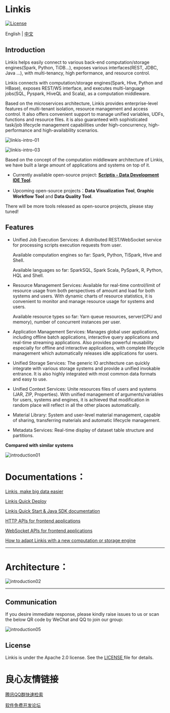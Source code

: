 Linkis
============

[![License](https://img.shields.io/badge/license-Apache%202-4EB1BA.svg)](https://www.apache.org/licenses/LICENSE-2.0.html)

English | [中文](docs/zh_CN/README.md)

## Introduction

Linkis helps easily connect to various back-end computation/storage engines(Spark, Python, TiDB...), exposes various interfaces(REST, JDBC, Java ...), with multi-tenancy, high performance, and resource control.

Linkis connects with computation/storage engines(Spark, Hive, Python and HBase), exposes REST/WS interface, and executes multi-language jobs(SQL, Pyspark, HiveQL and Scala), as a computation middleware.

Based on the microservices architecture, Linkis provides enterprise-level features of multi-tenant isolation, resource management and access control. It also offers convenient support to manage unified variables, UDFs, functions and resource files. it is also guaranteed with sophisticated task/job lifecycle management capabilities under high-concurrency, high-performance and high-availability scenarios.


![linkis-intro-01](https://github.com/WeBankFinTech/Linkis/blob/master/images/linkis-intro-01.png?raw=true)

![linkis-intro-03](https://github.com/WeBankFinTech/Linkis/blob/master/images/linkis-intro-03.png?raw=true)
 
 

Based on the concept of the computation middleware architecture of Linkis, we have built a large amount of applications and systems on top of it.

 - Currently available open-source project: [**Scriptis - Data Development IDE Tool**](https://github.com/WeBankFinTech/Scriptis).

 - Upcoming open-source projects：**Data Visualization Tool**, **Graphic Workflow Tool** and **Data Quality Tool**.
 
 There will be more tools released as open-source projects, please stay tuned!

## Features

- Unified Job Execution Services: A distributed REST/WebSocket service for processing scripts execution requests from user.

  Available computation engines so far: Spark, Python, TiSpark, Hive and Shell.

  Available languages so far: SparkSQL, Spark Scala, PySpark, R, Python, HQL and Shell.

- Resource Management Services: Available for real-time control/limit of resource usage from both perspectives of amount and load for both systems and users. With dynamic charts of resource statistics, it is convenient to monitor and manage resource usage for systems and users.
  
	Available resource types so far: Yarn queue resources, server(CPU and memory), number of concurrent instances per user.


- Application Management Services: Manages global user applications, including offline batch applications, interactive query applications and real-time streaming applications. Also provides powerful reusability especially for offline and interactive applications, with complete lifecycle management which automatically releases idle applications for users.

- Unified Storage Services: The generic IO architecture can quickly integrate with various storage systems and provide a unified invokable entrance. It is also highly integrated with most common data formats and easy to use.

- Unified Context Services: Unite resources files of users and systems (JAR, ZIP, Properties). With unified management of arguments/variables for users, systems and engines, it is achieved that modification in random place will reflect in all the other places automatically.



- Material Library: System and user-level material management, capable of sharing, transferring materials and automatic lifecycle management. 

- Metadata Services: Real-time display of dataset table structure and partitions.

 **Compared with similar systems**

![introduction01](docs/en_US/images/introduction/introduction01.png)

# Documentations：

[Linkis, make big data easier](docs/en_US/ch3/Linkis_Introduction.md)

[Linkis Quick Deploy](docs/en_US/ch1/deploy.md)

[Linkis Quick Start & Java SDK documentation](docs/en_US/ch3/Linkis_Java_SDK_doc.md)

[HTTP APIs for frontend applications](docs/en_US/ch3/Linkis_HTTP_API_Doc.md)

[WebSocket APIs for frontend applications](docs/en_US/ch3/Linkis_WebSocket_API_Doc.md)

[How to adapt Linkis with a new computation or storage engine](docs/en_US/ch3/How_to_adapt_Linkis_with_a_new_computation_or_storage_engine.md)

----

# Architecture：

![introduction02](./docs/en_US/images/introduction/introduction02.png)

----

## Communication
If you desire immediate response, please kindly raise issues to us or scan the below QR code by WeChat and QQ to join our group:
 
![introduction05](docs/en_US/images/introduction/introduction05.png)

## License

Linkis is under the Apache 2.0 license. See the [LICENSE ](http://www.apache.org/licenses/LICENSE-2.0)file for details.



 # 良心友情链接

[腾讯QQ群快速检索](http://u.720life.cn/s/8cf73f7c)

[软件免费开发论坛](http://u.720life.cn/s/bbb01dc0)